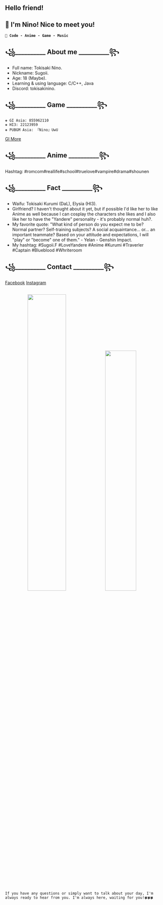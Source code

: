 
## Hello friend!
## 👋 I'm Nino! Nice to meet you!
**`💖 Code - Anime - Game - Music`** 

## ꧁__________ About me __________꧂
- Full name: Tokisaki Nino.
- Nickname: Sugoii.
- Age: 18 (Maybe).
- Learning & using language: C/C++, Java
- Discord: tokisakinino.
## ꧁__________ Game __________꧂
    ❖ GI Asia: 855962110
    ❖ HI3: 22123959
    ❖ PUBGM Asia: 『Nino』UwU       
<a href="https://enka.network/u/855962110/">GI More</a>

## ꧁__________ Anime __________꧂
Hashtag: #romcom#reallife#school#truelove#vampire#drama#shounen

## ꧁__________ Fact __________꧂
- Waifu: Tokisaki Kurumi (DaL), Elysia (HI3).
-  Girlfriend? I haven't thought about it yet, but if possible I'd like her to like Anime as well because I can cosplay the characters she likes and I also like her to have the "Yandere" personality - it's probably normal huh?.
- My favorite quote: "What kind of person do you expect me to be? Normal partner? Self-training subjects? A social acquaintance... or... an important teammate? Based on your attitude and expectations, I will "play" or "become" one of them." - Yelan - Genshin Impact.
- My hashtag: #Sugoii.F #LoveYandere #Anime #Kurumi #Traverler #Captain #Blueblood #Whriteroom

## ꧁__________ Contact __________꧂
<a href="https://www.facebook.com/nino.real.memory">Facebook</a>
<a href="https://www.instagram.com/nino.real.memories/">Instagram</a>

##
<p align="center">
<img width="50%" src="https://github-readme-stats.vercel.app/api?username=TokisakiNinoVn&show_icons=true&count_private=true&theme=react&hide_border=true&bg_color=0D1117"/>
<img width="45%" src="https://github-readme-stats.vercel.app/api/top-langs/?username=TokisakiNinoVn&show_icons=true&count_private=true&theme=react&hide_border=true&bg_color=0D1117&layout=compact"/>
</p>

`If you have any questions or simply want to talk about your day, I'm always ready to hear from you. I'm always here, waiting for you!🍀🍀🍀`
#
